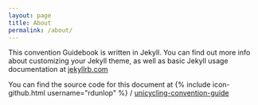 ```yaml
---
layout: page
title: About
permalink: /about/
---
```


This convention Guidebook is written in Jekyll. You can find out more info about customizing your Jekyll theme, as well as basic Jekyll usage documentation at [jekyllrb.com](http://jekyllrb.com/)

You can find the source code for this document at
{% include icon-github.html username="rdunlop" %} /
[unicycling-convention-guide](https://github.com/rdunlop/unicycling-convention-guide)
